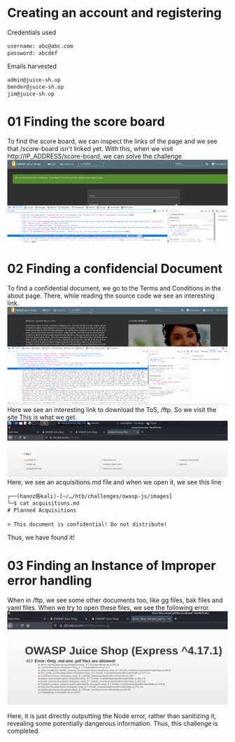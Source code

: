 # Creating an account and registering
Credentials used 
```text
username: abc@abc.com
password: abcdef
```
Emails harvested
```text
admin@juice-sh.op
bender@juice-sh.op
jim@juice-sh.op
```

# 01 Finding the score board
To find the score board, we can inspect the links of the page and we see that /score-board isn't linked yet. With this, when we visit 
http://IP_ADDRESS/score-board, we can solve the challenge
![Score Board](https://github.com/HanozDar/challenges/blob/master/owasp-js/images/score-board.png)

# 02 Finding a confidencial Document
To find a confidential document, we go to the Terms and Conditions in the about page. There, while reading the source code we see an interesting link.
![Finding Document](https://github.com/HanozDar/challenges/blob/master/owasp-js/images/finding-document-1.png)
Here we see an interesting link to download the ToS, /ftp. So we visit the site
This is what we get. 
![Finding Document 2](https://github.com/HanozDar/challenges/blob/master/owasp-js/images/finding-document-2.png)
Here, we see an acquisitions.md file and when we open it, we see this line 
```text
┌──(hanoz㉿kali)-[~/…/htb/challenges/owasp-js/images]
└─$ cat acquisitions.md            
# Planned Acquisitions

> This document is confidential! Do not distribute!
```
Thus, we have found it!

# 03 Finding an Instance of Improper error handling

When in /ftp, we see some other documents too, like gg files, bak files and yaml files. When we try to open these files, we see the following error. 
![Improper Error Handling](https://github.com/HanozDar/challenges/blob/master/owasp-js/images/improper-error-handling.png)

Here, it is just directly outputting the Node error, rather than sanitizing it, revealing some potentially dangerous information. 
Thus, this challenge is completed. 

